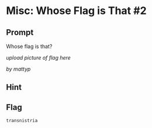 # Misc: Whose Flag is That #2

## Prompt
Whose flag is that?

*upload picture of flag here*

_by mattyp_

## Hint

## Flag
`transnistria`
